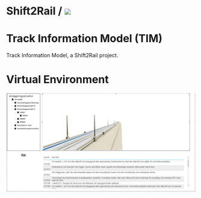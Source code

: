 # Shift2Rail / <img src="https://www.cooperationtool.eu/projects/images/projects/rmmwt4lcynx.jpg" style="width: 100px"/>

# Track Information Model (TIM)

Track Information Model, a Shift2Rail project.





# Virtual Environment
<img src="Virtual Environment/TIM_VE_1.png"
     alt="TIM"
     style="width: 800px" />
